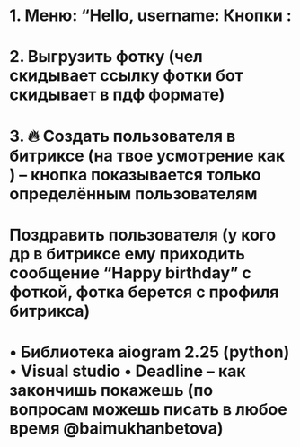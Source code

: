 # 1. Меню: “Hello, username: Кнопки :
# 2. Выгрузить фотку (чел скидывает ссылку фотки бот скидывает в пдф формате)
# 3. 🔥 Создать пользователя в битриксе (на твое усмотрение как ) – кнопка показывается только определённым пользователям
# Поздравить пользователя (у кого др в битриксе ему приходить сообщение “Happy birthday” c фоткой, фотка берется с профиля битрикса)
# • Библиотека aiogram 2.25 (python) • Visual studio • Deadline – как закончишь покажешь (по вопросам можешь писать в любое время @baimukhanbetova)
